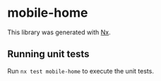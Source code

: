 # mobile-home

This library was generated with [Nx](https://nx.dev).

## Running unit tests

Run `nx test mobile-home` to execute the unit tests.
